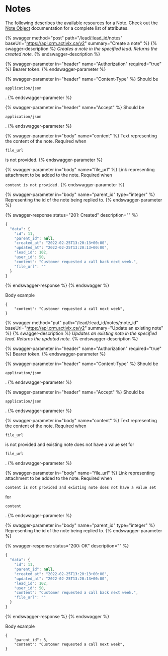 # Notes

The following describes the available resources for a Note. Check out the [Note Object](notes.md) documentation for a complete list of attributes.

{% swagger method="post" path="/lead/:lead_id/notes" baseUrl="https://api.crm.activix.ca/v2" summary="Create a note" %}
{% swagger-description %}
_Creates a note in the specified lead. Returns the created note._
{% endswagger-description %}

{% swagger-parameter in="header" name="Authorization" required="true" %}
Bearer token.
{% endswagger-parameter %}

{% swagger-parameter in="header" name="Content-Type" %}
Should be 

`application/json`

.
{% endswagger-parameter %}

{% swagger-parameter in="header" name="Accept" %}
Should be 

`application/json`

.
{% endswagger-parameter %}

{% swagger-parameter in="body" name="content" %}
Text representing the content of the note. Required when 

`file_url`

 is not provided.
{% endswagger-parameter %}

{% swagger-parameter in="body" name="file_url" %}
Link representing attachment to be added to the note. Required when 

`content is not provided.`
{% endswagger-parameter %}

{% swagger-parameter in="body" name="parent_id" type="integer" %}
Representing the id of the note being replied to.
{% endswagger-parameter %}

{% swagger-response status="201: Created" description="" %}
```javascript
{
  "data": {
    "id": 11,
    "parent_id": null,
    "created_at": "2022-02-25T13:20:13+00:00",
    "updated_at": "2022-02-25T13:20:13+00:00",
    "lead_id": 102,
    "user_id": 50,
    "content": "Customer requested a call back next week.",
    "file_url": ""
  }
}
```
{% endswagger-response %}
{% endswagger %}

Body example

```
{
    "content": "Customer requested a call next week",
}
```

{% swagger method="put" path="/lead/:lead_id/notes/:note_id" baseUrl="https://api.crm.activix.ca/v2" summary="Update an existing note" %}
{% swagger-description %}
_Updates an existing note in the specified lead. Returns the updated note._
{% endswagger-description %}

{% swagger-parameter in="header" name="Authorization" required="true" %}
Bearer token.
{% endswagger-parameter %}

{% swagger-parameter in="header" name="Content-Type" %}
Should be 

`application/json`

.
{% endswagger-parameter %}

{% swagger-parameter in="header" name="Accept" %}
Should be 

`application/json`

.
{% endswagger-parameter %}

{% swagger-parameter in="body" name="content" %}
Text representing the content of the note. Required when 

`file_url`

 is not provided and existing note does not have a value set for 

`file_url`

.
{% endswagger-parameter %}

{% swagger-parameter in="body" name="file_url" %}
Link representing attachment to be added to the note. Required when 

`content is not provided and existing note does not have a value set`

 for 

`content`

.
{% endswagger-parameter %}

{% swagger-parameter in="body" name="parent_id" type="integer" %}
Representing the id of the note being replied to.
{% endswagger-parameter %}

{% swagger-response status="200: OK" description="" %}
```javascript
{
  "data": {
    "id": 11,
    "parent_id": null,
    "created_at": "2022-02-25T13:20:13+00:00",
    "updated_at": "2022-02-25T13:20:13+00:00",
    "lead_id": 102,
    "user_id": 50,
    "content": "Customer requested a call back next week.",
    "file_url": ""
  }
}
```
{% endswagger-response %}
{% endswagger %}

Body example

```
{
    "parent_id": 3,
    "content": "Customer requested a call next week",
}
```
